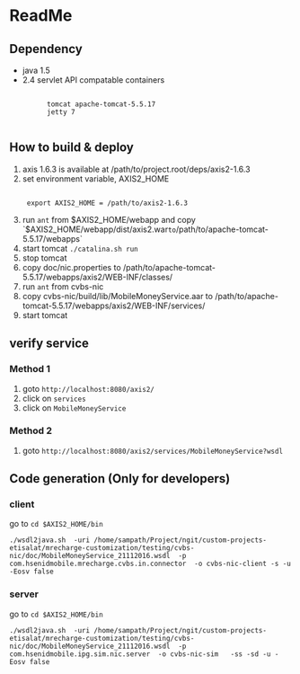 # ReadMe

## Dependency
* java 1.5
* 2.4 servlet API compatable containers
    <pre><code>
        tomcat apache-tomcat-5.5.17
        jetty 7
    </code></pre>

## How to build & deploy
1. axis 1.6.3 is available at /path/to/project.root/deps/axis2-1.6.3
1. set environment variable, AXIS2_HOME
   <pre><code>
    export AXIS2_HOME = /path/to/axis2-1.6.3
   </code></pre>
1. run `ant` from $AXIS2_HOME/webapp and copy `$AXIS2_HOME/webapp/dist/axis2.war` to `/path/to/apache-tomcat-5.5.17/webapps`
1. start tomcat
   `./catalina.sh run`
1. stop tomcat
1. copy doc/nic.properties to /path/to/apache-tomcat-5.5.17/webapps/axis2/WEB-INF/classes/
1. run `ant` from cvbs-nic
1. copy cvbs-nic/build/lib/MobileMoneyService.aar to /path/to/apache-tomcat-5.5.17/webapps/axis2/WEB-INF/services/
1. start tomcat


## verify service
### Method 1
1. goto `http://localhost:8080/axis2/`
1. click on `services`
1. click on `MobileMoneyService`

### Method 2
1. goto `http://localhost:8080/axis2/services/MobileMoneyService?wsdl`


## Code generation (Only for developers)

### client

go to `cd $AXIS2_HOME/bin`

`./wsdl2java.sh  -uri /home/sampath/Project/ngit/custom-projects-etisalat/mrecharge-customization/testing/cvbs-nic/doc/MobileMoneyService_21112016.wsdl  -p com.hsenidmobile.mrecharge.cvbs.in.connector  -o cvbs-nic-client -s -u -Eosv false`

### server

go to `cd $AXIS2_HOME/bin`

`./wsdl2java.sh  -uri /home/sampath/Project/ngit/custom-projects-etisalat/mrecharge-customization/testing/cvbs-nic/doc/MobileMoneyService_21112016.wsdl  -p com.hsenidmobile.ipg.sim.nic.server  -o cvbs-nic-sim   -ss -sd -u -Eosv false`

